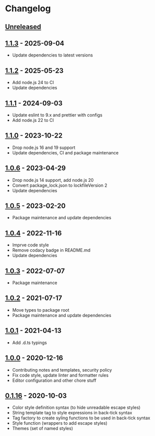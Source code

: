 # Changelog

## [Unreleased][unreleased]

## [1.1.3][] - 2025-09-04

- Update dependencies to latest versions

## [1.1.2][] - 2025-05-23

- Add node.js 24 to CI
- Update dependencies

## [1.1.1][] - 2024-09-03

- Update eslint to 9.x and prettier with configs
- Add node.js 22 to CI

## [1.1.0][] - 2023-10-22

- Drop node.js 16 and 19 support
- Update dependencies, CI and package maintenance

## [1.0.6][] - 2023-04-29

- Drop node.js 14 support, add node.js 20
- Convert package_lock.json to lockfileVersion 2
- Update dependencies

## [1.0.5][] - 2023-02-20

- Package maintenance and update dependencies

## [1.0.4][] - 2022-11-16

- Imprve code style
- Remove codacy badge in README.md
- Update dependencies

## [1.0.3][] - 2022-07-07

- Package maintenance

## [1.0.2][] - 2021-07-17

- Move types to package root
- Package maintenance and update dependencies

## [1.0.1][] - 2021-04-13

- Add .d.ts typings

## [1.0.0][] - 2020-12-16

- Contributing notes and templates, security policy
- Fix code style, update linter and formatter rules
- Editor configuration and other chore stuff

## [0.1.16][] - 2020-10-03

- Color style definition syntax (to hide unreadable escape styles)
- String template tag to style expressions in back-tick syntax
- Tag factory to create syling functions to be used in back-tick syntax
- Style function (wrappers to add escape styles)
- Themes (set of named styles)

[unreleased]: https://github.com/metarhia/concolor/compare/v1.1.3...HEAD
[1.1.3]: https://github.com/metarhia/concolor/compare/v1.1.2...v1.1.3
[1.1.2]: https://github.com/metarhia/concolor/compare/v1.1.1...v1.1.2
[1.1.1]: https://github.com/metarhia/concolor/compare/v1.1.0...v1.1.1
[1.1.0]: https://github.com/metarhia/concolor/compare/v1.0.6...v1.1.0
[1.0.6]: https://github.com/metarhia/concolor/compare/v1.0.5...v1.0.6
[1.0.5]: https://github.com/metarhia/concolor/compare/v1.0.4...v1.0.5
[1.0.4]: https://github.com/metarhia/concolor/compare/v1.0.3...v1.0.4
[1.0.3]: https://github.com/metarhia/concolor/compare/v1.0.2...v1.0.3
[1.0.2]: https://github.com/metarhia/concolor/compare/v1.0.1...v1.0.2
[1.0.1]: https://github.com/metarhia/concolor/compare/v1.0.0...v1.0.1
[1.0.0]: https://github.com/metarhia/concolor/compare/v0.1.16...v1.0.0
[0.1.16]: https://github.com/metarhia/concolor/releases/tag/v0.1.16
